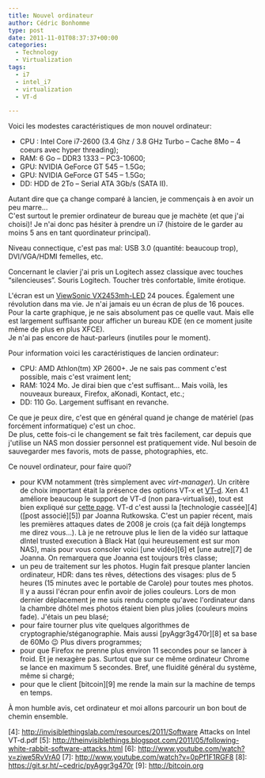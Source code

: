 ```yaml
---
title: Nouvel ordinateur
author: Cédric Bonhomme
type: post
date: 2011-11-01T08:37:37+00:00
categories:
  - Technology
  - Virtualization
tags:
  - i7
  - intel_i7
  - virtualization
  - VT-d

---
```

Voici les modestes caractéristiques de mon nouvel ordinateur:

- CPU : Intel Core i7-2600 (3.4 Ghz / 3.8 GHz Turbo &#8211; Cache 8Mo &#8211;
  4 coeurs avec hyper threading);
- RAM: 6 Go &#8211; DDR3 1333 &#8211; PC3-10600;
- GPU: NVIDIA GeForce GT 545 &#8211; 1.5Go;
- GPU: NVIDIA GeForce GT 545 &#8211; 1.5Go;
- DD: HDD de 2To &#8211; Serial ATA 3Gb/s (SATA II).

Autant dire que ça change comparé à lancien, je commençais à en avoir un peu marre…  
C'est surtout le premier ordinateur de bureau que je machète (et que j'ai choisi)! Je n'ai donc pas hésiter à prendre un i7 (histoire de le garder au moins 5 ans en tant quordinateur principal).

Niveau connectique, c'est pas mal: USB 3.0 (quantité: beaucoup trop), DVI/VGA/HDMI femelles, etc.

Concernant le clavier j'ai pris un Logitech assez classique avec touches &#8220;silencieuses&#8221;. Souris Logitech. Toucher très confortable, limite érotique.

L'écran est un [ViewSonic VX2453mh-LED][1] 24 pouces. Également une révolution dans ma vie. Je n'ai jamais eu un écran de plus de 16 pouces. Pour la carte graphique, je ne sais absolument pas ce quelle vaut. Mais elle est largement suffisante pour afficher un bureau KDE (en ce moment jusite même de plus en plus XFCE).  
Je n'ai pas encore de haut-parleurs (inutiles pour le moment).

Pour information voici les caractéristiques de lancien ordinateur:

  * CPU: AMD Athlon(tm) XP 2600+. Je ne sais pas comment c'est possible, mais c'est vraiment lent;
  * RAM: 1024 Mo. Je dirai bien que c'est suffisant… Mais voilà, les nouveaux bureaux, Firefox, aKonadi, Kontact, etc.;
  * DD: 110 Go. Largement suffisant en revanche.

Ce que je peux dire, c'est que en général quand je change de matériel (pas forcément informatique) c'est un choc.  
De plus, cette fois-ci le changement se fait très facilement, car depuis que j'utilise un NAS mon dossier personnel est pratiquement vide. Nul besoin de sauvegarder mes favoris, mots de passe, photographies, etc.

Ce nouvel ordinateur, pour faire quoi?

  * pour KVM notamment (très simplement avec _virt-manager_). Un critère de choix important était la présence des options VT-x et [VT-d][2]. Xen 4.1 améliore beaucoup le support de VT-d (non para-virtualisé), tout est bien expliqué sur [cette page][3]. VT-d c'est aussi la [technologie cassée][4] ([post associé][5]) par Joanna Rutkowska. C'est un papier récent, mais les premières attaques dates de 2008 je crois (ça fait déjà longtemps me direz vous…). Là je ne retrouve plus le lien de la vidéo sur lattaque dIntel trusted execution à Black Hat (qui heureusement est sur mon NAS), mais pour vous consoler voici [une vidéo][6] et [une autre][7] de Joanna. On remarquera que Joanna est toujours très classe;
  * un peu de traitement sur les photos. Hugin fait presque planter lancien ordinateur, HDR: dans tes rêves, détections des visages: plus de 5 heures (15 minutes avec le portable de Carole) pour toutes mes photos. Il y a aussi l'écran pour enfin avoir de jolies couleurs. Lors de mon dernier déplacement je me suis rendu compte qu'avec l'ordinateur dans la chambre dhôtel mes photos étaient bien plus jolies (couleurs moins fade). J'étais un peu blasé;
  * pour faire tourner plus vite quelques algorithmes de cryptographie/stéganographie. Mais aussi [pyAggr3g470r][8] et sa base de 60Mo 😉 Plus divers programmes;
  * pour que Firefox ne prenne plus environ 11 secondes pour se lancer à froid. Et je nexagère pas. Surtout que sur ce même ordinateur Chrome se lance en maximum 5 secondes. Bref, une fluidité général du système, même si chargé;
  * pour que le client [bitcoin][9] me rende la main sur la machine de temps en temps.

À mon humble avis, cet ordinateur et moi allons parcourir un bon bout de chemin ensemble.

 [1]: http://www.viewsonic.com/products/vx2453mhled.htm
 [2]: http://en.wikipedia.org/wiki/Virtualization_Technology#I.2FO_MMU_virtualization_.28AMD-Vi_and_VT-d.29
 [3]: http://wiki.xen.org/xenwiki/VTdHowTo
 [4]: http://invisiblethingslab.com/resources/2011/Software Attacks on Intel VT-d.pdf
 [5]: http://theinvisiblethings.blogspot.com/2011/05/following-white-rabbit-software-attacks.html
 [6]: http://www.youtube.com/watch?v=zjwe5RvVrA0
 [7]: http://www.youtube.com/watch?v=0pPf1F1RGF8
 [8]: https://git.sr.ht/~cedric/pyAggr3g470r
 [9]: http://bitcoin.org